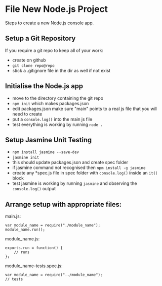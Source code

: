 File New Node.js Project
===

Steps to create a new Node.js console app.

Setup a Git Repository
---
If you require a git repo to keep all of your work:

 - create on github
 -  `git clone repo@repo`
 - stick a .gitignore file in the dir as well if not exist


Initialise the Node.js app
---
 - move to the directory containing the git repo
 - `npm init` which makes packages.json
 - edit packages.json make sure "main" points to a real js file that you will need to create
 - put a `console.log()` into the main js file
 - test everything is working by running `node .`


Setup Jasmine Unit Testing
---
 - `npm install jasmine --save-dev`
 - `jasmine init`
  - this should update packages.json and create spec folder
  - if jasmine command not recognised then `npm install -g jasmine`
 - create any *spec.js file in spec folder with `console.log()` inside an `it()` block 
 - test jasmine is working by running `jasmine` and observing the `console.log()` output


Arrange setup with appropriate files:
---

main.js:

    var module_name = require("./module_name");
    module_name.run();


module_name.js:

    exports.run = function() {
    	// runs
    };


module_name-tests.spec.js:

    var module_name = require("../module_name");
    // tests
